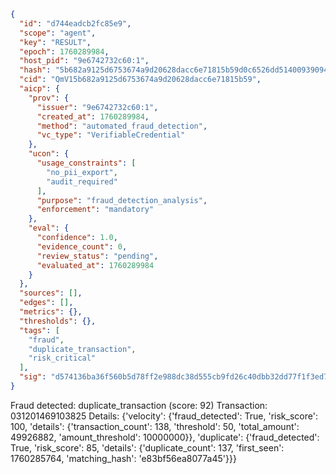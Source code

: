 ```json
{
  "id": "d744eadcb2fc85e9",
  "scope": "agent",
  "key": "RESULT",
  "epoch": 1760289984,
  "host_pid": "9e6742732c60:1",
  "hash": "5b682a9125d6753674a9d20628dacc6e71815b59d0c6526dd514009390946181",
  "cid": "QmV15b682a9125d6753674a9d20628dacc6e71815b59",
  "aicp": {
    "prov": {
      "issuer": "9e6742732c60:1",
      "created_at": 1760289984,
      "method": "automated_fraud_detection",
      "vc_type": "VerifiableCredential"
    },
    "ucon": {
      "usage_constraints": [
        "no_pii_export",
        "audit_required"
      ],
      "purpose": "fraud_detection_analysis",
      "enforcement": "mandatory"
    },
    "eval": {
      "confidence": 1.0,
      "evidence_count": 0,
      "review_status": "pending",
      "evaluated_at": 1760289984
    }
  },
  "sources": [],
  "edges": [],
  "metrics": {},
  "thresholds": {},
  "tags": [
    "fraud",
    "duplicate_transaction",
    "risk_critical"
  ],
  "sig": "d574136ba36f560b5d78ff2e988dc38d555cb9fd26c40dbb32dd77f1f3ed785a"
}
```

Fraud detected: duplicate_transaction (score: 92)
Transaction: 031201469103825
Details: {'velocity': {'fraud_detected': True, 'risk_score': 100, 'details': {'transaction_count': 138, 'threshold': 50, 'total_amount': 49926882, 'amount_threshold': 10000000}}, 'duplicate': {'fraud_detected': True, 'risk_score': 85, 'details': {'duplicate_count': 137, 'first_seen': 1760285764, 'matching_hash': 'e83bf56ea8077a45'}}}